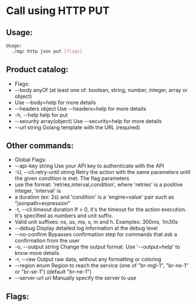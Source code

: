 # Call using HTTP PUT

## Usage:
```bash
Usage:
  ./mgc http json put [flags]
```

## Product catalog:
- Flags:
- --body anyOf               (at least one of: boolean, string, number, integer, array or object)
- Use --body=help for more details
- --headers object           Use --headers=help for more details
- -h, --help                     help for put
- --security array(object)   Use --security=help for more details
- --url string               Golang template with the URL (required)

## Other commands:
- Global Flags:
- --api-key string           Use your API key to authenticate with the API
- -U, --cli.retry-until string   Retry the action with the same parameters until the given condition is met. The flag parameters
- use the format: 'retries,interval,condition', where 'retries' is a positive integer, 'interval' is
- a duration (ex: 2s) and 'condition' is a 'engine=value' pair such as "jsonpath=expression"
- -t, --cli.timeout duration     If > 0, it's the timeout for the action execution. It's specified as numbers and unit suffix.
- Valid unit suffixes: ns, us, ms, s, m and h. Examples: 300ms, 1m30s
- --debug                    Display detailed log information at the debug level
- --no-confirm               Bypasses confirmation step for commands that ask a confirmation from the user
- -o, --output string            Change the output format. Use '--output=help' to know more details.
- -r, --raw                      Output raw data, without any formatting or coloring
- --region enum              Region to reach the service (one of "br-mgl-1", "br-ne-1" or "br-se-1") (default "br-ne-1")
- --server-url uri           Manually specify the server to use

## Flags:
```bash

```

